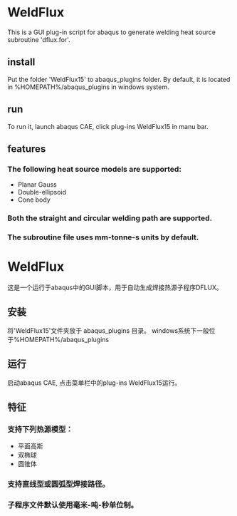 # WeldFlux
This is a GUI plug-in script for abaqus to generate welding heat source subroutine 'dflux.for'.

## install
Put the folder 'WeldFlux15' to abaqus_plugins folder. 
By default, it is located in %HOMEPATH%/abaqus_plugins in windows system.
## run
To run it, launch abaqus CAE, click plug-ins WeldFlux15 in manu bar.
## features
### The following heat source models are supported:
-  Planar Gauss
-  Double-ellipsoid
-  Cone body 
### Both the straight and circular welding path are supported.

### The subroutine file uses mm-tonne-s units by default.




# WeldFlux
这是一个运行于abaqus中的GUI脚本，用于自动生成焊接热源子程序DFLUX。
## 安装
将'WeldFlux15'文件夹放于 abaqus_plugins 目录。
windows系统下一般位于%HOMEPATH%/abaqus_plugins
## 运行
启动abaqus CAE, 点击菜单栏中的plug-ins WeldFlux15运行。
## 特征
### 支持下列热源模型：
-  平面高斯
-  双椭球
-  圆锥体

### 支持直线型或圆弧型焊接路径。
### 子程序文件默认使用毫米-吨-秒单位制。
